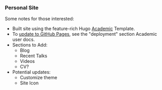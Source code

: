 ### Personal Site

Some notes for those interested:
* Built site using the feature-rich Hugo [Academic](https://sourcethemes.com/academic/) Template.  
* To [update to GitHub Pages](https://sourcethemes.com/academic/docs/deployment/#github-pages), see the "deployment" section Academic user docs.
* Sections to Add:
   * Blog
   * Recent Talks
   * Videos
   * CV?
* Potential updates:
   * Customize theme
   * Site Icon
